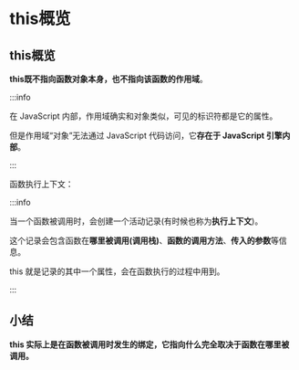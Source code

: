 # this概览

## this概览

**this既不指向函数对象本身，也不指向该函数的作用域**。

:::info

在 JavaScript 内部，作用域确实和对象类似，可见的标识符都是它的属性。

但是作用域“对象”无法通过 JavaScript 代码访问，它**存在于 JavaScript 引擎内部**。

:::

函数执行上下文：

:::info

当一个函数被调用时，会创建一个活动记录(有时候也称为**执行上下文**)。

这个记录会包含函数在**哪里被调用(调用栈)**、**函数的调用方法**、**传入的参数**等信息。

this 就是记录的其中一个属性，会在函数执行的过程中用到。

:::

## 小结

**this 实际上是在函数被调用时发生的绑定，它指向什么完全取决于函数在哪里被调用。**